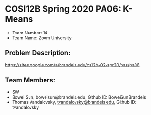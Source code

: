 # COSI12B Spring 2020 PA06: K-Means
- Team Number: 14
- Team Name: Zoom University

## Problem Description:
https://sites.google.com/a/brandeis.edu/cs12b-02-spr20/pas/pa06

## Team Members:
- SW
- Bowei Sun, boweisun@brandeis.edu, Github ID: BoweiSunBrandeis
- Thomas Vandalovsky, tvandalovsky@brandeis.edu, Github ID: tvandalovsky
